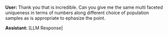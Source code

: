 **User:**
Thank you that is incredible. Can you give me the same multi faceted uniqueness in terms of numbers along different choice of population samples as is appropriate to ephasize the point. 

**Assistant:**
[LLM Response]

